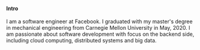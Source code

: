 
#### Intro
I am a software engineer at Facebook. I graduated with my master's degree in mechanical engineering from Carnegie Mellon University in May, 2020. I am passionate about software development with focus on the backend side, including cloud computing, distributed systems and big data.
